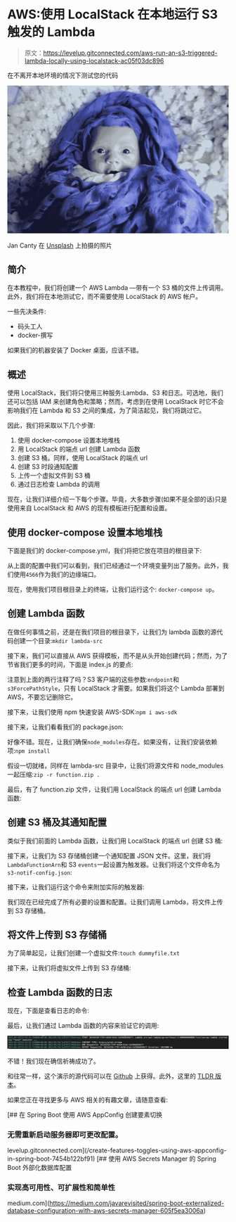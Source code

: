 # AWS:使用 LocalStack 在本地运行 S3 触发的 Lambda

> 原文：<https://levelup.gitconnected.com/aws-run-an-s3-triggered-lambda-locally-using-localstack-ac05f03dc896>

在不离开本地环境的情况下测试您的代码

![](img/5ff0054014ff687626241a7a929358c6.png)

Jan Canty 在 [Unsplash](https://unsplash.com?utm_source=medium&utm_medium=referral) 上拍摄的照片

## **简介**

在本教程中，我们将创建一个 AWS Lambda —带有一个 S3 桶的文件上传调用。此外，我们将在本地测试它，而不需要使用 LocalStack 的 AWS 帐户。

一些先决条件:

*   码头工人
*   docker-撰写

如果我们的机器安装了 Docker 桌面，应该不错。

## **概述**

使用 LocalStack，我们将只使用三种服务:Lambda、S3 和日志。可选地，我们还可以包括 IAM 来创建角色和策略；然而，考虑到在使用 LocalStack 时它不会影响我们在 Lambda 和 S3 之间的集成，为了简洁起见，我们将跳过它。

因此，我们将采取以下几个步骤:

1.  使用 docker-compose 设置本地堆栈
2.  用 LocalStack 的端点 url 创建 Lambda 函数
3.  创建 S3 桶。同样，使用 LocalStack 的端点 url
4.  创建 S3 时段通知配置
5.  上传一个虚拟文件到 S3 桶
6.  通过日志检查 Lambda 的调用

现在，让我们详细介绍一下每个步骤。毕竟，大多数步骤(如果不是全部的话)只是使用来自 LocalStack 和 AWS 的现有模板进行配置和设置。

## **使用 docker-compose 设置本地堆栈**

下面是我们的 docker-compose.yml，我们将把它放在项目的根目录下:

从上面的配置中我们可以看到，我们已经通过一个环境变量列出了服务。此外，我们使用`4566`作为我们的边缘端口。

现在，使用我们项目根目录上的终端，让我们运行这个:
`docker-compose up`。

## 创建 Lambda 函数

在做任何事情之前，还是在我们项目的根目录下，让我们为 lambda 函数的源代码创建一个目录:`mkdir lambda-src`

接下来，我们可以直接从 AWS 获得模板，而不是从头开始创建代码；然而，为了节省我们更多的时间，下面是 index.js 的要点:

注意到上面的两行注释了吗？S3 客户端的这些参数:`endpoint`和`s3ForcePathStyle`，只有 LocalStack 才需要。如果我们将这个 Lambda 部署到 AWS，不要忘记删除它。

接下来，让我们使用 npm 快速安装 AWS-SDK:`npm i aws-sdk`

接下来，让我们看看我们的 package.json:

好像不错。现在，让我们确保`node_modules`存在。如果没有，让我们安装依赖项:`npm install`

假设一切就绪，同样在 lambda-src 目录中，让我们将源文件和 node_modules 一起压缩:`zip -r function.zip .`

最后，有了 function.zip 文件，让我们用 LocalStack 的端点 url 创建 Lambda 函数:

## 创建 S3 **桶及其通知配置**

类似于我们前面的 Lambda 函数，让我们用 LocalStack 的端点 url 创建 S3 桶:

接下来，让我们为 S3 存储桶创建一个通知配置 JSON 文件。这里，我们将`LambdaFunctionArn`和 S3 `events`一起设置为触发器。让我们将这个文件命名为`s3-notif-config.json`:

接下来，让我们运行这个命令来附加实际的触发器:

我们现在已经完成了所有必要的设置和配置。让我们调用 Lambda，将文件上传到 S3 存储桶。

## 将文件上传到 S3 存储桶

为了简单起见，让我们创建一个虚拟文件:`touch dummyfile.txt`

接下来，让我们将虚拟文件上传到 S3 存储桶:

## **检查 Lambda 函数的日志**

现在，下面是查看日志的命令:

最后，让我们通过 Lambda 函数的内容来验证它的调用:

![](img/3d13a72eedb371492f13d2ba6aed4863.png)

不错！我们现在确信祈祷成功了。

和往常一样，这个演示的源代码可以在 [Github](https://github.com/emyasa/medium-articles/tree/master/aws-localstack/s3-triggered-lambda) 上获得。此外，这里的 [TLDR 版本](https://github.com/emyasa/medium-articles/tree/master/aws-localstack/s3-triggered-lambda#readme)。

如果您正在寻找更多与 AWS 相关的有趣文章，请随意查看:

[](/create-features-toggles-using-aws-appconfig-in-spring-boot-7454b122bf91) [## 在 Spring Boot 使用 AWS AppConfig 创建要素切换

### 无需重新启动服务器即可更改配置。

levelup.gitconnected.com](/create-features-toggles-using-aws-appconfig-in-spring-boot-7454b122bf91) [](https://medium.com/javarevisited/spring-boot-externalized-database-configuration-with-aws-secrets-manager-605f5ea3006a) [## 使用 AWS Secrets Manager 的 Spring Boot 外部化数据库配置

### 实现高可用性、可扩展性和简单性

medium.com](https://medium.com/javarevisited/spring-boot-externalized-database-configuration-with-aws-secrets-manager-605f5ea3006a)